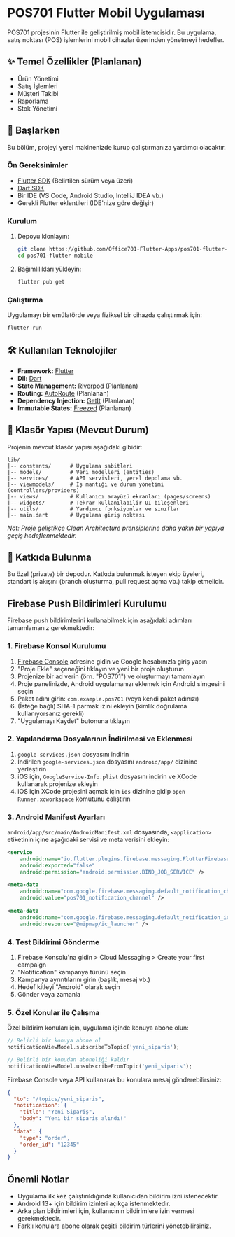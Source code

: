 # POS701 Flutter Mobil Uygulaması

POS701 projesinin Flutter ile geliştirilmiş mobil istemcisidir. Bu uygulama, satış noktası (POS) işlemlerini mobil cihazlar üzerinden yönetmeyi hedefler.

## ✨ Temel Özellikler (Planlanan)

*   Ürün Yönetimi
*   Satış İşlemleri
*   Müşteri Takibi
*   Raporlama
*   Stok Yönetimi

## 🚀 Başlarken

Bu bölüm, projeyi yerel makinenizde kurup çalıştırmanıza yardımcı olacaktır.

### Ön Gereksinimler

*   [Flutter SDK](https://flutter.dev/docs/get-started/install) (Belirtilen sürüm veya üzeri)
*   [Dart SDK](https://dart.dev/get-dart)
*   Bir IDE (VS Code, Android Studio, IntelliJ IDEA vb.)
*   Gerekli Flutter eklentileri (IDE'nize göre değişir)

### Kurulum

1.  Depoyu klonlayın:
    ```bash
    git clone https://github.com/Office701-Flutter-Apps/pos701-flutter-mobile.git
    cd pos701-flutter-mobile
    ```
2.  Bağımlılıkları yükleyin:
    ```bash
    flutter pub get
    ```

### Çalıştırma

Uygulamayı bir emülatörde veya fiziksel bir cihazda çalıştırmak için:

```bash
flutter run
```

## 🛠️ Kullanılan Teknolojiler

*   **Framework:** [Flutter](https://flutter.dev/)
*   **Dil:** [Dart](https://dart.dev/)
*   **State Management:** [Riverpod](https://riverpod.dev/) (Planlanan)
*   **Routing:** [AutoRoute](https://pub.dev/packages/auto_route) (Planlanan)
*   **Dependency Injection:** [GetIt](https://pub.dev/packages/get_it) (Planlanan)
*   **Immutable States:** [Freezed](https://pub.dev/packages/freezed) (Planlanan)

## 📂 Klasör Yapısı (Mevcut Durum)

Projenin mevcut klasör yapısı aşağıdaki gibidir:

```
lib/
|-- constants/      # Uygulama sabitleri
|-- models/         # Veri modelleri (entities)
|-- services/       # API servisleri, yerel depolama vb.
|-- viewmodels/     # İş mantığı ve durum yönetimi (controllers/providers)
|-- views/          # Kullanıcı arayüzü ekranları (pages/screens)
|-- widgets/        # Tekrar kullanılabilir UI bileşenleri
|-- utils/          # Yardımcı fonksiyonlar ve sınıflar
|-- main.dart       # Uygulama giriş noktası
```

*Not: Proje geliştikçe Clean Architecture prensiplerine daha yakın bir yapıya geçiş hedeflenmektedir.*

## 🤝 Katkıda Bulunma

Bu özel (private) bir depodur. Katkıda bulunmak isteyen ekip üyeleri, standart iş akışını (branch oluşturma, pull request açma vb.) takip etmelidir.

## Firebase Push Bildirimleri Kurulumu

Firebase push bildirimlerini kullanabilmek için aşağıdaki adımları tamamlamanız gerekmektedir:

### 1. Firebase Konsol Kurulumu

1. [Firebase Console](https://console.firebase.google.com/) adresine gidin ve Google hesabınızla giriş yapın
2. "Proje Ekle" seçeneğini tıklayın ve yeni bir proje oluşturun
3. Projenize bir ad verin (örn. "POS701") ve oluşturmayı tamamlayın
4. Proje panelinizde, Android uygulamanızı eklemek için Android simgesini seçin
5. Paket adını girin: `com.example.pos701` (veya kendi paket adınızı)
6. (İsteğe bağlı) SHA-1 parmak izini ekleyin (kimlik doğrulama kullanıyorsanız gerekli)
7. "Uygulamayı Kaydet" butonuna tıklayın

### 2. Yapılandırma Dosyalarının İndirilmesi ve Eklenmesi

1. `google-services.json` dosyasını indirin
2. İndirilen `google-services.json` dosyasını `android/app/` dizinine yerleştirin
3. iOS için, `GoogleService-Info.plist` dosyasını indirin ve XCode kullanarak projenize ekleyin
4. iOS için XCode projesini açmak için `ios` dizinine gidip `open Runner.xcworkspace` komutunu çalıştırın

### 3. Android Manifest Ayarları

`android/app/src/main/AndroidManifest.xml` dosyasında, `<application>` etiketinin içine aşağıdaki servisi ve meta verisini ekleyin:

```xml
<service
    android:name="io.flutter.plugins.firebase.messaging.FlutterFirebaseMessagingBackgroundService"
    android:exported="false"
    android:permission="android.permission.BIND_JOB_SERVICE" />
    
<meta-data
    android:name="com.google.firebase.messaging.default_notification_channel_id"
    android:value="pos701_notification_channel" />
    
<meta-data
    android:name="com.google.firebase.messaging.default_notification_icon"
    android:resource="@mipmap/ic_launcher" />
```

### 4. Test Bildirimi Gönderme

1. Firebase Konsolu'na gidin > Cloud Messaging > Create your first campaign
2. "Notification" kampanya türünü seçin
3. Kampanya ayrıntılarını girin (başlık, mesaj vb.)
4. Hedef kitleyi "Android" olarak seçin
5. Gönder veya zamanla

### 5. Özel Konular ile Çalışma

Özel bildirim konuları için, uygulama içinde konuya abone olun:

```dart
// Belirli bir konuya abone ol
notificationViewModel.subscribeToTopic('yeni_siparis');

// Belirli bir konudan aboneliği kaldır
notificationViewModel.unsubscribeFromTopic('yeni_siparis');
```

Firebase Console veya API kullanarak bu konulara mesaj gönderebilirsiniz:

```json
{
  "to": "/topics/yeni_siparis",
  "notification": {
    "title": "Yeni Sipariş",
    "body": "Yeni bir sipariş alındı!"
  },
  "data": {
    "type": "order",
    "order_id": "12345"
  }
}
```

## Önemli Notlar

- Uygulama ilk kez çalıştırıldığında kullanıcıdan bildirim izni istenecektir.
- Android 13+ için bildirim izinleri açıkça istenmektedir.
- Arka plan bildirimleri için, kullanıcının bildirimlere izin vermesi gerekmektedir.
- Farklı konulara abone olarak çeşitli bildirim türlerini yönetebilirsiniz.
